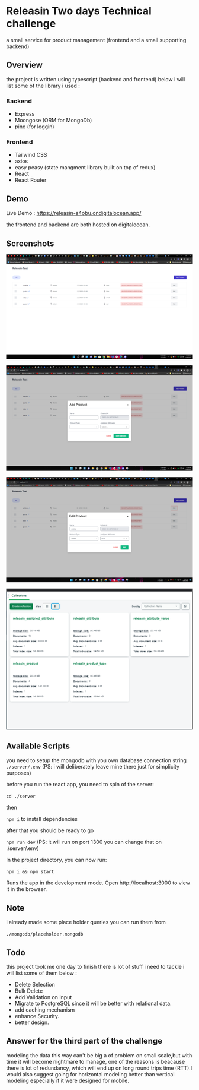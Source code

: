 # Releasin Two days Technical challenge

a small service for product management (frontend and a
small supporting backend)

## Overview

the project is written using typescript (backend and frontend) below i will list some of the library i used :

### Backend

- Express
- Moongose (ORM for MongoDb)
- pino (for loggin)

### Frontend

- Tailwind CSS
- axios
- easy peasy (state mangment library built on top of redux)
- React
- React Router

## Demo

Live Demo : https://releasin-s4obu.ondigitalocean.app/

the frontend and backend are both hosted on digitalocean.

## Screenshots

![Alt text](/images/1.png?raw=true "Main Screen")

![Alt text](/images/2.png?raw=true "Add Product Modal")

![Alt text](/images/3.png?raw=true "Edit Product Modal")

![Alt text](/images/4.png?raw=true "Mongodb")

## Available Scripts

you need to setup the mongodb with you own database connection string
`./server/.env` (PS: i will deliberately leave mine there just for simplicity purposes)

before you run the react app, you need to spin of the server:

`cd ./server`

then

`npm i` to install dependencies

after that you should be ready to go

`npm run dev` (PS: it will run on port 1300 you can change that on ./server/.env)

In the project directory, you can now run:

`npm i && npm start`

Runs the app in the development mode.
Open http://localhost:3000 to view it in the browser.

## Note

i already made some place holder queries you can run them from

`./mongodb/placeholder.mongodb`

## Todo

this project took me one day to finish there is lot of stuff i need to tackle i will list some of them below :

- Delete Selection
- Bulk Delete
- Add Validation on Input
- Migrate to PostgreSQL since it will be better with relational data.
- add caching mechanism
- enhance Security.
- better design.

## Answer for the third part of the challenge

modeling the data this way can't be big a of problem on small scale,but with time it will become nightmare to manage, one of the reasons is beacause there is lot of redundancy, which will end up on long round trips time (RTT).I would also suggest going for
horizontal modeling better than vertical modeling especially if it were designed for mobile.
